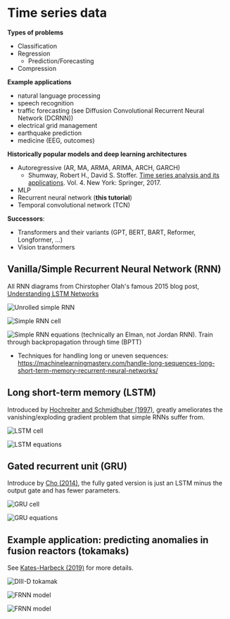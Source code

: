 # Time series data

**Types of problems**
- Classification
- Regression 
  - Prediction/Forecasting
- Compression

**Example applications**
- natural language processing
- speech recognition
- traffic forecasting (see Diffusion Convolutional Recurrent Neural Network (DCRNN))
- electrical grid management
- earthquake prediction
- medicine (EEG, outcomes)

**Historically popular models and deep learning architectures**
- Autoregressive (AR, MA, ARMA, ARIMA, ARCH, GARCH)
  - Shumway, Robert H., David S. Stoffer. [Time series analysis and its applications](https://www.stat.pitt.edu/stoffer/tsa4/). Vol. 4. New York: Springer, 2017. 
- MLP
- Recurrent neural network (**this tutorial**)
- Temporal convolutional network (TCN)

**Successors**:
- Transformers and their variants (GPT, BERT, BART, Reformer, Longformer, ...)
- Vision transformers



## Vanilla/Simple Recurrent Neural Network (RNN)
All RNN diagrams from Chirstopher Olah's famous 2015 blog post, [Understanding LSTM Networks](https://colah.github.io/posts/2015-08-Understanding-LSTMs/)

![Unrolled simple RNN](media/colah-RNN-unrolled.png)

![Simple RNN cell](media/colah-simple-RNN.png)

![Simple RNN equations](media/simple-rnn-eqs.png)
(technically an Elman, not Jordan RNN). Train through backpropagation through time (BPTT)

- Techniques for handling long or uneven sequences: https://machinelearningmastery.com/handle-long-sequences-long-short-term-memory-recurrent-neural-networks/

## Long short-term memory (LSTM)
Introduced by [Hochreiter and Schmidhuber (1997)](https://direct.mit.edu/neco/article-abstract/9/8/1735/6109/Long-Short-Term-Memory?redirectedFrom=fulltext), greatly ameliorates the vanishing/exploding gradient problem that simple RNNs suffer from.

![LSTM cell](media/colah-lstm.png)

![LSTM equations](media/lstm-eqs.png)

## Gated recurrent unit (GRU)
Introduce by [Cho (2014)](https://arxiv.org/abs/1406.1078), the fully gated version is just an LSTM minus the output gate and has fewer parameters. 

![GRU cell](media/colah-GRU.png)

![GRU equations](media/gru-eqs.png)

## Example application: predicting anomalies in fusion reactors (tokamaks)
See [Kates-Harbeck (2019)](https://www.nature.com/articles/s41586-019-1116-4) for more details.

![DIII-D tokamak](media/d3d_main.jpg)

![FRNN model](media/frnn-model.png)

![FRNN model](media/shot-159593.png)



